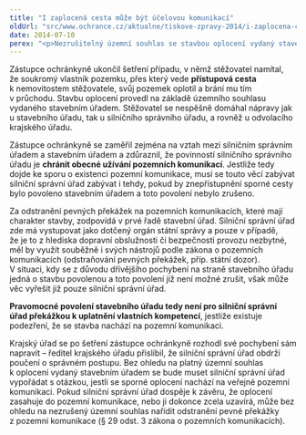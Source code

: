 ```yaml
---
title: "I zaplocená cesta může být účelovou komunikací"
oldUrl: "src/www.ochrance.cz/aktualne/tiskove-zpravy-2014/i-zaplocena-cesta-muze-byt-ucelovou-komunikaci"
date: 2014-07-10
perex: "<p>Nezrušitelný územní souhlas se stavbou oplocení vydaný stavebním úřadem nemá vliv na povinnost silničního správního úřadu nezávisle posoudit, jestli se oplocení nachází na veřejné pozemní komunikaci.</p>"
---
```


<!-- imported from the old website -->

<p>Zástupce ochránkyně ukončil šetření případu, v němž stěžovatel namítal, že soukromý vlastník pozemku, přes který vede <strong>přístupová cesta</strong> k nemovitostem stěžovatele, svůj pozemek oplotil a brání mu tím v průchodu. Stavbu oplocení provedl na základě územního souhlasu vydaného stavebním úřadem. Stěžovatel se nespěšně domáhal nápravy jak u stavebního úřadu, tak u silničního správního úřadu, a rovněž u odvolacího krajského úřadu. </p><p>Zástupce ochránkyně se zaměřil zejména na vztah mezi silničním správním úřadem a stavebním úřadem a zdůraznil, že povinností silničního správního úřadu je <strong>chránit obecné užívání pozemních komunikací</strong>. Jestliže tedy dojde ke sporu o existenci pozemní komunikace, musí se touto věcí zabývat silniční správní úřad zabývat i tehdy, pokud by znepřístupnění sporné cesty bylo povoleno stavebním úřadem a toto povolení nebylo zrušeno.</p><p>Za odstranění pevných překážek na pozemních komunikacích, které mají charakter stavby, zodpovídá v prvé řadě stavební úřad. Silniční správní úřad zde má vystupovat jako dotčený orgán státní správy a pouze v případě, že je to z hlediska dopravní obslužnosti či bezpečnosti provozu nezbytné, měl by využít souběžně i svých nástrojů podle zákona o pozemních komunikacích (odstraňování pevných překážek, příp. státní dozor). V situaci, kdy se z důvodu dřívějšího pochybení na straně stavebního úřadu jedná o stavbu povolenou a toto povolení již není možné zrušit, však může věc vyřešit již pouze silniční správní úřad.</p><p><strong>Pravomocné povolení stavebního úřadu tedy není pro silniční správní úřad překážkou k uplatnění vlastních kompetencí</strong>, jestliže existuje podezření, že se stavba nachází na pozemní komunikaci.</p><p>Krajský úřad se po šetření zástupce ochránkyně rozhodl své pochybení sám napravit – ředitel krajského úřadu přislíbil, že silniční správní úřad obdrží poučení o správném postupu. Bez ohledu na platný územní souhlas k oplocení vydaný stavebním úřadem se bude muset silniční správní úřad vypořádat s otázkou, jestli se sporné oplocení nachází na veřejné pozemní komunikaci. Pokud silniční správní úřad dospěje k závěru, že oplocení zasahuje do pozemní komunikace, nebo ji dokonce zcela uzavírá, může bez ohledu na nezrušený územní souhlas nařídit odstranění pevné překážky z pozemní komunikace (§ 29 odst. 3 zákona o pozemních komunikacích).</p>

